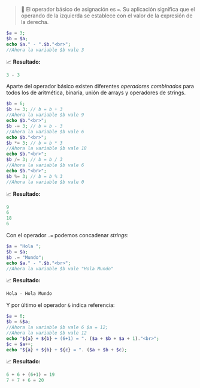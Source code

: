 > 📝 El operador básico de asignación es `=`. Su aplicación significa que el operando de la izquierda se establece con el valor de la expresión de la derecha.

```php
$a = 3;
$b = $a;
echo $a." - ".$b."<br>";
//Ahora la variable $b vale 3
```
📈 **Resultado:**
```php
3 - 3
```

Aparte del operador básico existen diferentes _operadores combinados_ para todos los de aritmética, binaria, unión de arrays y operadores de strings.

```php
$b = 6;
$b += 3; // b = b + 3
//Ahora la variable $b vale 9
echo $b."<br>";
$b -= 3; // b = b - 3
//Ahora la variable $b vale 6
echo $b."<br>";
$b *= 3; // b = b * 3
//Ahora la variable $b vale 18
echo $b."<br>";
$b /= 3; // b = b / 3
//Ahora la variable $b vale 6
echo $b."<br>";
$b %= 3; // b = b % 3
//Ahora la variable $b vale 0
```
📈 **Resultado:**
```php
9
6
18
6
```

Con el operador `.=` podemos concadenar _strings_:

```php
$a = "Hola ";
$b = $a;
$b .= "Mundo";
echo $a." - ".$b."<br>";
//Ahora la variable $b vale "Hola Mundo"
```
📈 **Resultado:**
```php
Hola - Hola Mundo
```

Y por último el operador `&` indica referencia:

```php
$a = 6;
$b = &$a;
//Ahora la variable $b vale 6 $a = 12;
//Ahora la variable $b vale 12
echo "${a} + ${b} + (6+1) = ". ($a + $b + $a + 1)."<br>";
$c = $a++;
echo "${a} + ${b} + ${c} = ". ($a + $b + $c);
```
📈 **Resultado:**
```php
6 + 6 + (6+1) = 19
7 + 7 + 6 = 20
```